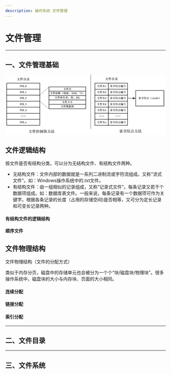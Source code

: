```yaml
---
description: 操作系统 文件管理
---
```


# 文件管理

---

## 一、文件管理基础

![image](04-FileManagement.assets/202402221721760.png)



## 文件逻辑结构

按文件是否有结构分类，可以分为无结构文件、有结构文件两种。

- 无结构文件：文件内部的数据就是一系列二进制流或字符流组成。又称“流式文件”。如：Windows操作系统中的.txt文件。
- 有结构文件：由一组相似的记录组成，又称“记录式文件”。每条记录又若干个数据项组成。如：数据库表文件。一般来说，每条记录有一个数据项可作为关键字。根据各条记录的长度（占用的存储空间)是否相等，又可分为定长记录和可变长记录两种。



#### 有结构文件的逻辑结构

**顺序文件**


## 文件物理结构

文件物理结构（文件的分配方式）

类似于内存分页，磁盘中的存储单元也会被分为一个个“块/磁盘块/物理块”。很多操作系统中，磁盘块的大小与内存块、页面的大小相同。



#### 连续分配





#### 链接分配



#### 索引分配


---

## 二、文件目录



---

## 三、文件系统



 















